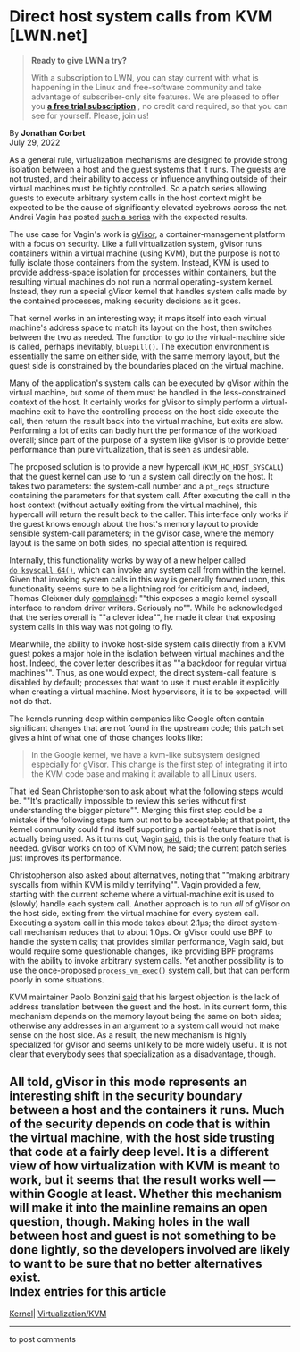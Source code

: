 # Direct host system calls from KVM [LWN.net]

> **Ready to give LWN a try?**
> 
> With a subscription to LWN, you can stay current with what is happening in the Linux and free-software community and take advantage of subscriber-only site features. We are pleased to offer you **[a free trial subscription](https://lwn.net/Promo/nst-trial/claim)** , no credit card required, so that you can see for yourself. Please, join us! 

By **Jonathan Corbet**  
July 29, 2022 

As a general rule, virtualization mechanisms are designed to provide strong isolation between a host and the guest systems that it runs. The guests are not trusted, and their ability to access or influence anything outside of their virtual machines must be tightly controlled. So a patch series allowing guests to execute arbitrary system calls in the host context might be expected to be the cause of significantly elevated eyebrows across the net. Andrei Vagin has posted [such a series](/ml/linux-kernel/20220722230241.1944655-1-avagin@google.com/) with the expected results. 

The use case for Vagin's work is [gVisor](https://gvisor.dev/), a container-management platform with a focus on security. Like a full virtualization system, gVisor runs containers within a virtual machine (using KVM), but the purpose is not to fully isolate those containers from the system. Instead, KVM is used to provide address-space isolation for processes within containers, but the resulting virtual machines do not run a normal operating-system kernel. Instead, they run a special gVisor kernel that handles system calls made by the contained processes, making security decisions as it goes. 

That kernel works in an interesting way; it maps itself into each virtual machine's address space to match its layout on the host, then switches between the two as needed. The function to go to the virtual-machine side is called, perhaps inevitably, `bluepill()`. The execution environment is essentially the same on either side, with the same memory layout, but the guest side is constrained by the boundaries placed on the virtual machine. 

Many of the application's system calls can be executed by gVisor within the virtual machine, but some of them must be handled in the less-constrained context of the host. It certainly works for gVisor to simply perform a virtual-machine exit to have the controlling process on the host side execute the call, then return the result back into the virtual machine, but exits are slow. Performing a lot of exits can badly hurt the performance of the workload overall; since part of the purpose of a system like gVisor is to provide better performance than pure virtualization, that is seen as undesirable. 

The proposed solution is to provide a new hypercall (`KVM_HC_HOST_SYSCALL`) that the guest kernel can use to run a system call directly on the host. It takes two parameters: the system-call number and a `pt_regs` structure containing the parameters for that system call. After executing the call in the host context (without actually exiting from the virtual machine), this hypercall will return the result back to the caller. This interface only works if the guest knows enough about the host's memory layout to provide sensible system-call parameters; in the gVisor case, where the memory layout is the same on both sides, no special attention is required. 

Internally, this functionality works by way of a new helper called [`do_ksyscall_64()`](/ml/linux-kernel/20220722230241.1944655-2-avagin@google.com/), which can invoke any system call from within the kernel. Given that invoking system calls in this way is generally frowned upon, this functionality seems sure to be a lightning rod for criticism and, indeed, Thomas Gleixner duly [complained](/ml/linux-kernel/87a68vtvhf.ffs@tglx/): ""this exposes a magic kernel syscall interface to random driver writers. Seriously no"". While he acknowledged that the series overall is ""a clever idea"", he made it clear that exposing system calls in this way was not going to fly. 

Meanwhile, the ability to invoke host-side system calls directly from a KVM guest pokes a major hole in the isolation between virtual machines and the host. Indeed, the cover letter describes it as ""a backdoor for regular virtual machines"". Thus, as one would expect, the direct system-call feature is disabled by default; processes that want to use it must enable it explicitly when creating a virtual machine. Most hypervisors, it is to be expected, will not do that. 

The kernels running deep within companies like Google often contain significant changes that are not found in the upstream code; this patch set gives a hint of what one of those changes looks like: 

> In the Google kernel, we have a kvm-like subsystem designed especially for gVisor. This change is the first step of integrating it into the KVM code base and making it available to all Linux users. 

That led Sean Christopherson to [ask](/ml/linux-kernel/Yts1tUfPxdPH5XGs@google.com/) about what the following steps would be. ""It's practically impossible to review this series without first understanding the bigger picture"". Merging this first step could be a mistake if the following steps turn out not to be acceptable; at that point, the kernel community could find itself supporting a partial feature that is not actually being used. As it turns out, Vagin [said](/ml/linux-kernel/CAEWA0a4hrRb5HYLqa1Q47=guY6TLsWSJ_zxNjOXXV2jCjUekUA@mail.gmail.com/), this is the only feature that is needed. gVisor works on top of KVM now, he said; the current patch series just improves its performance. 

Christopherson also asked about alternatives, noting that ""making arbitrary syscalls from within KVM is mildly terrifying"". Vagin provided a few, starting with the current scheme where a virtual-machine exit is used to (slowly) handle each system call. Another approach is to run _all_ of gVisor on the host side, exiting from the virtual machine for every system call. Executing a system call in this mode takes about 2.1µs; the direct system-call mechanism reduces that to about 1.0µs. Or gVisor could use BPF to handle the system calls; that provides similar performance, Vagin said, but would require some questionable changes, like providing BPF programs with the ability to invoke arbitrary system calls. Yet another possibility is to use the once-proposed [`process_vm_exec()` system call](/Articles/852662/), but that can perform poorly in some situations. 

KVM maintainer Paolo Bonzini [said](/ml/linux-kernel/69b45487-ce0e-d643-6c48-03c5943ce2e6@redhat.com/) that his largest objection is the lack of address translation between the guest and the host. In its current form, this mechanism depends on the memory layout being the same on both sides; otherwise any addresses in an argument to a system call would not make sense on the host side. As a result, the new mechanism is highly specialized for gVisor and seems unlikely to be more widely useful. It is not clear that everybody sees that specialization as a disadvantage, though. 

All told, gVisor in this mode represents an interesting shift in the security boundary between a host and the containers it runs. Much of the security depends on code that is within the virtual machine, with the host side trusting that code at a fairly deep level. It is a different view of how virtualization with KVM is meant to work, but it seems that the result works well — within Google at least. Whether this mechanism will make it into the mainline remains an open question, though. Making holes in the wall between host and guest is not something to be done lightly, so the developers involved are likely to want to be sure that no better alternatives exist.  
Index entries for this article  
---  
[Kernel](/Kernel/Index)| [Virtualization/KVM](/Kernel/Index#Virtualization-KVM)  
  


* * *

to post comments 
